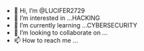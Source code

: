 - 👋 Hi, I’m @LUCIFER2729
- 👀 I’m interested in ...HACKING
- 🌱 I’m currently learning ...CYBERSECURITY
- 💞️ I’m looking to collaborate on ...
- 📫 How to reach me ...

<!---
LUCIFER2729/LUCIFER2729 is a ✨ special ✨ repository because its `README.md` (this file) appears on your GitHub profile.
You can click the Preview link to take a look at your changes.
--->
